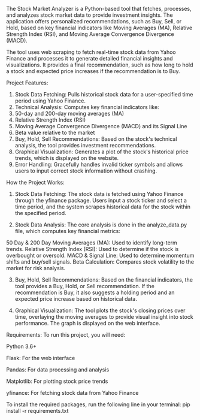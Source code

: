 The Stock Market Analyzer is a Python-based tool that fetches, processes, and analyzes stock market data to provide investment insights. The application offers personalized recommendations, such as Buy, Sell, or Hold, based on key financial indicators like Moving Averages (MA), Relative Strength Index (RSI), and Moving Average Convergence Divergence (MACD).

The tool uses web scraping to fetch real-time stock data from Yahoo Finance and processes it to generate detailed financial insights and visualizations. It provides a final recommendation, such as how long to hold a stock and expected price increases if the recommendation is to Buy.

Project Features:
1) Stock Data Fetching: Pulls historical stock data for a user-specified time period using Yahoo Finance.
2) Technical Analysis: Computes key financial indicators like:
3) 50-day and 200-day moving averages (MA)
4) Relative Strength Index (RSI)
5) Moving Average Convergence Divergence (MACD) and its Signal Line
6) Beta value relative to the market
7) Buy, Hold, Sell Recommendations: Based on the stock's technical analysis, the tool provides investment recommendations.
8) Graphical Visualization: Generates a plot of the stock's historical price trends, which is displayed on the website.
9) Error Handling: Gracefully handles invalid ticker symbols and allows users to input correct stock information without crashing.

How the Project Works:
1) Stock Data Fetching:
The stock data is fetched using Yahoo Finance through the yfinance package. Users input a stock ticker and select a time period, and the system scrapes historical data for the stock within the specified period.

2) Stock Data Analysis:
The core analysis is done in the analyze_data.py file, which computes key financial metrics:

50 Day & 200 Day Moving Averages (MA): Used to identify long-term trends.
Relative Strength Index (RSI): Used to determine if the stock is overbought or oversold.
MACD & Signal Line: Used to determine momentum shifts and buy/sell signals.
Beta Calculation: Compares stock volatility to the market for risk analysis.

3) Buy, Hold, Sell Recommendations:
Based on the financial indicators, the tool provides a Buy, Hold, or Sell recommendation. If the recommendation is Buy, it also suggests a holding period and an expected price increase based on historical data.

4) Graphical Visualization:
The tool plots the stock's closing prices over time, overlaying the moving averages to provide visual insight into stock performance. The graph is displayed on the web interface.

Requirements:
To run this project, you will need:

Python 3.6+

Flask: For the web interface

Pandas: For data processing and analysis

Matplotlib: For plotting stock price trends

yfinance: For fetching stock data from Yahoo Finance

To install the required packages, run the following line in your terminal:
pip install -r requirements.txt
